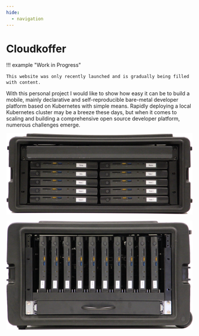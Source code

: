 ```yaml
---
hide:
  - navigation
---
```


# Cloudkoffer

!!! example "Work in Progress"

    This website was only recently launched and is gradually being filled with content.

With this personal project I would like to show how easy it can be to build a mobile, mainly declarative and self-reproducible bare-metal developer platform based on Kubernetes with simple means. Rapidly deploying a local Kubernetes cluster may be a breeze these days, but when it comes to scaling and building a comprehensive open source developer platform, numerous challenges emerge.

<div class="grid" markdown>

![Cloudkoffer v2 - 1](construction/img/cloudkoffer-v2-1.jpg "Cloudkoffer v2 - 1")

![Cloudkoffer v3 - 1](construction/img/cloudkoffer-v3-1.jpg "Cloudkoffer v3 - 1")

</div>

<!--
## Building a Cluster

- Boot Talos in maintenence mode.
    - **Keyboard F12**
        - Ensure the nodes are shutdown.
        - Connect a keyboard to a node and press its power button.
        - Press F12 (repeatedly) during the boot process to trigger the network boot.
    - **Local Medium**
        - Prepare bootable USB flash drive or SD card (e.g. [balenaEtcher](https://www.balena.io/etcher)) using `talos-amd64.ios` from Talos GitHub [release page](https://github.com/siderolabs/talos/releases).
        - Ensure the nodes are shutdown.
        - Connect the local medium to a node and press its power button.
        - Select `Reset Talos installation` if Talos was previously installed, otherwise `Talos ISO`.

- Apply `Infrastructure as Code (IaC)`
- Apply `Configuration as Code (CaC)`
-->
